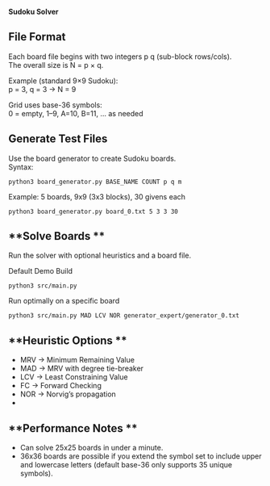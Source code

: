 **Sudoku Solver**  

**File Format**  
-------------
Each board file begins with two integers p q (sub-block rows/cols).  
The overall size is N = p × q.  

Example (standard 9×9 Sudoku):  
p = 3, q = 3 → N = 9  

Grid uses base-36 symbols:  
0 = empty, 1–9, A=10, B=11, ... as needed  


**Generate Test Files**  
-------------------
Use the board generator to create Sudoku boards.  
Syntax:
```
python3 board_generator.py BASE_NAME COUNT p q m
```
Example: 5 boards, 9x9 (3x3 blocks), 30 givens each
```
python3 board_generator.py board_0.txt 5 3 3 30
```
**Solve Boards  **
------------
Run the solver with optional heuristics and a board file.

Default Demo Build
```
python3 src/main.py
```
Run optimally on a specific board
```
python3 src/main.py MAD LCV NOR generator_expert/generator_0.txt
```
**Heuristic Options  **
-----------------
- MRV   → Minimum Remaining Value  
- MAD   → MRV with degree tie-breaker  
- LCV   → Least Constraining Value  
- FC    → Forward Checking  
- NOR   → Norvig’s propagation
- 

**Performance Notes  **
-----------------
- Can solve 25x25 boards in under a minute.  
- 36x36 boards are possible if you extend the symbol set to include upper and lowercase letters (default base-36 only supports 35 unique symbols).  
